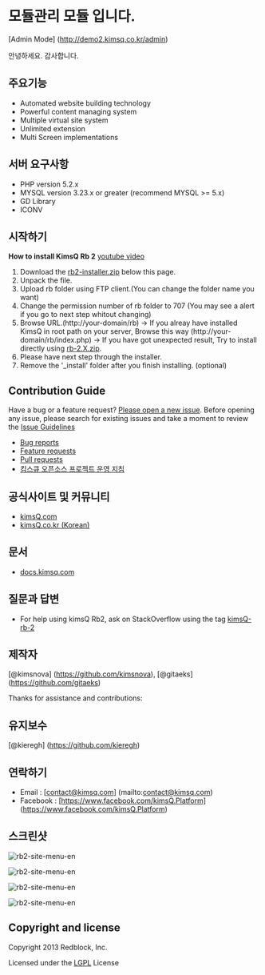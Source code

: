 
# 모듈관리 모듈 입니다.
[Admin Mode] (http://demo2.kimsq.co.kr/admin)

안녕하세요. 감사합니다.

## 주요기능
- Automated website building technology
- Powerful content managing system
- Multiple virtual site system
- Unlimited extension
- Multi Screen implementations

## 서버 요구사항
- PHP version 5.2.x
- MYSQL version 3.23.x or greater (recommend MYSQL >= 5.x)
- GD Library
- ICONV


## 시작하기

<strong>How to install KimsQ Rb 2</strong>     [youtube video](https://www.youtube.com/watch?v=poGIF_9txwA&index=1&list=PLdBu7CaUz_Xx8bnZxEpiYfTAlA3s8x4GK)

1. Download the <a href="https://github.com/kimsQ/rb/releases/download/v2.1.0-20150416/rb2-installer.zip">rb2-installer.zip</a> below this page.
2. Unpack the file.
3. Upload rb folder using FTP client.(You can change the folder name you want)
4. Change the permission number of rb folder to 707 (You may see a alert if you go to next step whitout changing)
5. Browse URL.(http://your-domain/rb)
   -> If you alreay have installed KimsQ in root path on your server, Browse this way (http://your-domain/rb/index.php)
   -> If you have got unexpected result, Try to install directly using <a href="https://github.com/kimsQ/rb/releases">rb-2.X.zip</a>.
6. Please have next step through the installer.
7. Remove the '_install' folder after you finish installing. (optional)

## Contribution Guide
Have a bug or a feature request? [Please open a new issue](https://github.com/kimsq/rb/issues). Before opening any issue, please search for existing issues
and take a moment to review the [Issue Guidelines](https://github.com/necolas/issue-guidelines)

- [Bug reports](https://github.com/necolas/issue-guidelines/blob/master/CONTRIBUTING.md#bugs)
- [Feature requests](https://github.com/necolas/issue-guidelines/blob/master/CONTRIBUTING.md#features)
- [Pull requests](https://github.com/necolas/issue-guidelines/blob/master/CONTRIBUTING.md#pull-requests)
- [킴스큐 오픈소스 프로젝트 운영 지침](https://github.com/kimsQ/rb/wiki)


## 공식사이트 및 커뮤니티
- [kimsQ.com](http://kimsq.com)
- [kimsQ.co.kr (Korean)](http://kimsq.co.kr)

## 문서
- [docs.kimsq.com](http://docs.kimsq.com)

## 질문과 답변
- For help using kimsQ Rb2, ask on StackOverflow using the tag [kimsQ-rb-2](http://stackoverflow.com/questions/tagged/kimsq-rb-2)

## 제작자
[@kimsnova] (https://github.com/kimsnova), [@gitaeks] (https://github.com/gitaeks)

Thanks for assistance and contributions:

## 유지보수
[@kieregh] (https://github.com/kieregh)

## 연락하기
* Email :  [contact@kimsq.com] (mailto:contact@kimsq.com)
* Facebook : [https://www.facebook.com/kimsQ.Platform] (https://www.facebook.com/kimsQ.Platform)

## 스크린샷
![rb2-site-menu-en](http://kimsq.github.io/rb/images/rb2-dashboard.png)

![rb2-site-menu-en](http://kimsq.github.io/rb/images/rb2-site.png)

![rb2-site-menu-en](http://kimsq.github.io/rb/images/rb2-site-menu-en.png)

![rb2-site-menu-en](http://kimsq.github.io/rb/images/rb2-site-menu.png)


## Copyright and license
Copyright 2013 Redblock, Inc.

Licensed under the [LGPL](http://opensource.org/licenses/LGPL-3.0) License
